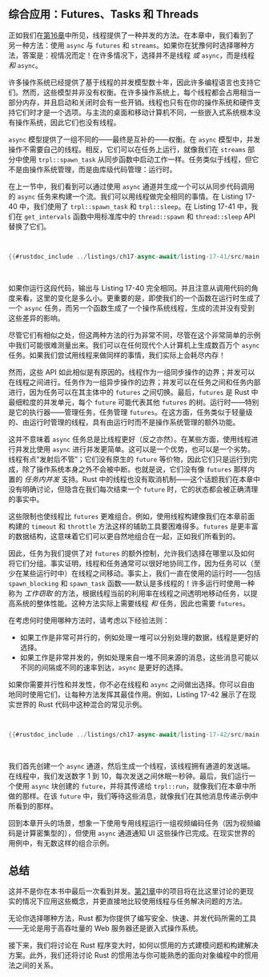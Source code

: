 ## 综合应用：Futures、Tasks 和 Threads

正如我们在[第16章][ch16]中所见，线程提供了一种并发的方法。在本章中，我们看到了另一种方法：使用 `async` 与 `futures` 和 `streams`。如果你在犹豫何时选择哪种方法，答案是：视情况而定！在许多情况下，选择并不是线程 _或_ `async`，而是线程 _和_ `async`。

许多操作系统已经提供了基于线程的并发模型数十年，因此许多编程语言也支持它们。然而，这些模型并非没有权衡。在许多操作系统上，每个线程都会占用相当一部分内存，并且启动和关闭时会有一些开销。线程也只有在你的操作系统和硬件支持它们时才是一个选项。与主流的桌面和移动计算机不同，一些嵌入式系统根本没有操作系统，因此它们也没有线程。

`async` 模型提供了一组不同的——最终是互补的——权衡。在 `async` 模型中，并发操作不需要自己的线程。相反，它们可以在任务上运行，就像我们在 `streams` 部分中使用 `trpl::spawn_task` 从同步函数中启动工作一样。任务类似于线程，但它不是由操作系统管理，而是由库级代码管理：运行时。

在上一节中，我们看到可以通过使用 `async` 通道并生成一个可以从同步代码调用的 `async` 任务来构建一个流。我们可以用线程做完全相同的事情。在 Listing 17-40 中，我们使用了 `trpl::spawn_task` 和 `trpl::sleep`。在 Listing 17-41 中，我们在 `get_intervals` 函数中用标准库中的 `thread::spawn` 和 `thread::sleep` API 替换了它们。

<Listing number="17-41" caption="在 `get_intervals` 函数中使用 `std::thread` API 而不是 `async` 的 `trpl` API" file-name="src/main.rs">

```rust
{{#rustdoc_include ../listings/ch17-async-await/listing-17-41/src/main.rs:threads}}
```

</Listing>

如果你运行这段代码，输出与 Listing 17-40 完全相同。并且注意从调用代码的角度来看，这里的变化是多么小。更重要的是，即使我们的一个函数在运行时生成了一个 `async` 任务，而另一个函数生成了一个操作系统线程，生成的流并没有受到这些差异的影响。

尽管它们有相似之处，但这两种方法的行为非常不同，尽管在这个非常简单的示例中我们可能很难测量出来。我们可以在任何现代个人计算机上生成数百万个 `async` 任务。如果我们尝试用线程来做同样的事情，我们实际上会耗尽内存！

然而，这些 API 如此相似是有原因的。线程作为一组同步操作的边界；并发可以在线程之间进行。任务作为一组异步操作的边界；并发可以在任务之间和任务内部进行，因为任务可以在其主体中的 `futures` 之间切换。最后，`futures` 是 Rust 中最细粒度的并发单元，每个 `future` 可能代表其他 `futures` 的树。运行时——特别是它的执行器——管理任务，任务管理 `futures`。在这方面，任务类似于轻量级的、由运行时管理的线程，具有由运行时而不是操作系统管理的额外功能。

这并不意味着 `async` 任务总是比线程更好（反之亦然）。在某些方面，使用线程进行并发比使用 `async` 进行并发更简单。这可以是一个优势，也可以是一个劣势。线程有点“发射后不管”；它们没有原生的 `future` 等价物，因此它们只是运行到完成，除了操作系统本身之外不会被中断。也就是说，它们没有像 `futures` 那样内置的 _任务内并发_ 支持。Rust 中的线程也没有取消机制——这个话题我们在本章中没有明确讨论，但隐含在我们每次结束一个 `future` 时，它的状态都会被正确清理的事实中。

这些限制也使线程比 `futures` 更难组合。例如，使用线程构建像我们在本章前面构建的 `timeout` 和 `throttle` 方法这样的辅助工具要困难得多。`futures` 是更丰富的数据结构，这意味着它们可以更自然地组合在一起，正如我们所看到的。

因此，任务为我们提供了对 `futures` 的额外控制，允许我们选择在哪里以及如何将它们分组。事实证明，线程和任务通常可以很好地协同工作，因为任务可以（至少在某些运行时中）在线程之间移动。事实上，我们一直在使用的运行时——包括 `spawn_blocking` 和 `spawn_task` 函数——默认是多线程的！许多运行时使用一种称为 _工作窃取_ 的方法，根据线程当前的利用率在线程之间透明地移动任务，以提高系统的整体性能。这种方法实际上需要线程 _和_ 任务，因此也需要 `futures`。

在考虑何时使用哪种方法时，请考虑以下经验法则：

- 如果工作是非常可并行的，例如处理一堆可以分别处理的数据，线程是更好的选择。
- 如果工作是非常并发的，例如处理来自一堆不同来源的消息，这些消息可能以不同的间隔或不同的速率到达，`async` 是更好的选择。

如果你需要并行性和并发性，你不必在线程和 `async` 之间做出选择。你可以自由地同时使用它们，让每种方法发挥其最佳作用。例如，Listing 17-42 展示了在现实世界的 Rust 代码中这种混合的常见示例。

<Listing number="17-42" caption="在线程中使用阻塞代码发送消息并在 `async` 块中等待消息" file-name="src/main.rs">

```rust
{{#rustdoc_include ../listings/ch17-async-await/listing-17-42/src/main.rs:all}}
```

</Listing>

我们首先创建一个 `async` 通道，然后生成一个线程，该线程拥有通道的发送端。在线程中，我们发送数字 1 到 10，每次发送之间休眠一秒钟。最后，我们运行一个使用 `async` 块创建的 `future`，并将其传递给 `trpl::run`，就像我们在本章中所做的那样。在该 `future` 中，我们等待这些消息，就像我们在其他消息传递示例中所看到的那样。

回到本章开头的场景，想象一下使用专用线程运行一组视频编码任务（因为视频编码是计算密集型的），但使用 `async` 通道通知 UI 这些操作已完成。在现实世界的用例中，有无数这样的组合示例。

## 总结

这并不是你在本书中最后一次看到并发。[第21章][ch21]中的项目将在比这里讨论的更现实的情况下应用这些概念，并更直接地比较使用线程与任务解决问题的方法。

无论你选择哪种方法，Rust 都为你提供了编写安全、快速、并发代码所需的工具——无论是用于高吞吐量的 Web 服务器还是嵌入式操作系统。

接下来，我们将讨论在 Rust 程序变大时，如何以惯用的方式建模问题和构建解决方案。此外，我们还将讨论 Rust 的惯用法与你可能熟悉的面向对象编程中的惯用法之间的关系。

[ch16]: http://localhost:3000/ch16-00-concurrency.html
[combining-futures]: ch17-03-more-futures.html#building-our-own-async-abstractions
[streams]: ch17-04-streams.html#composing-streams
[ch21]: ch21-00-final-project-a-web-server.html